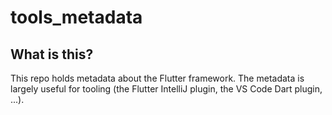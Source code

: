 # tools_metadata

## What is this?

This repo holds metadata about the Flutter framework. The metadata is largely
useful for tooling (the Flutter IntelliJ plugin, the VS Code Dart plugin, ...).

<!-- TODO(devoncarew): Have a describing the various metadata provided -->

<!-- TODO(devoncarew): Have a section listing tools that use this data -->

